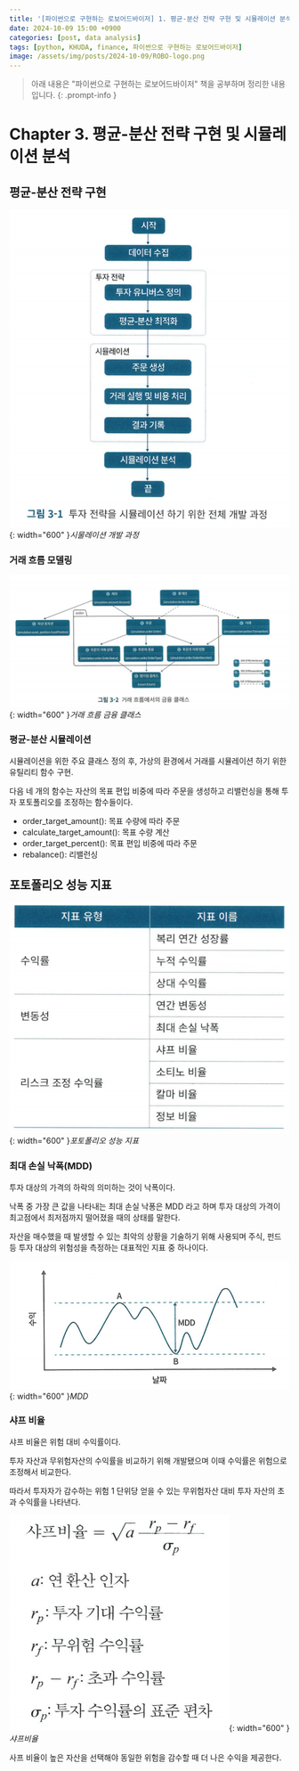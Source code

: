 ```yaml
---
title: '[파이썬으로 구현하는 로보어드바이저] 1. 평균-분산 전략 구현 및 시뮬레이션 분석'
date: 2024-10-09 15:00 +0900
categories: [post, data analysis]
tags: [python, KHUDA, finance, 파이썬으로 구현하는 로보어드바이저]
image: /assets/img/posts/2024-10-09/ROBO-logo.png
---
```



> 아래 내용은 "파이썬으로 구현하는 로보어드바이저" 책을 공부하며 정리한 내용입니다. 
{: .prompt-info }

# Chapter 3. 평균-분산 전략 구현 및 시뮬레이션 분석

## 평균-분산 전략 구현

![시물레이션개발과정](/assets/img/posts/2024-10-09/시물레이션개발과정.png){: width="600" }_시물레이션 개발 과정_

### 거래 흐름 모델링

![거래흐름금융클래스](/assets/img/posts/2024-10-09/거래흐름금융클래스.png){: width="600" }_거래 흐름 금융 클래스_

### 평균-분산 시뮬레이션

시뮬레이션을 위한 주요 클래스 정의 후, 가상의 환경에서 거래를 시뮬레이션 하기 위한 유틸리티 함수 구현.

다음 네 개의 함수는 자산의 목표 편입 비중에 따라 주문을 생성하고 리밸런싱을 통해 투자 포토폴리오를 조정하는 함수들이다.

- order_target_amount(): 목표 수량에 따라 주문
- calculate_target_amount(): 목표 수량 계산
- order_target_percent(): 목표 편입 비중에 따라 주문
- rebalance(): 리밸런싱

## 포토폴리오 성능 지표

![포토폴리오성능지표](/assets/img/posts/2024-10-09/포토폴리오성능지표.png){: width="600" }_포토폴리오 성능 지표_

### 최대 손실 낙폭(MDD)

투자 대상의 가격의 하락의 의미하는 것이 낙폭이다. 

낙폭 중 가장 큰 값을 나타내는 최대 손실 낙퐁은 MDD 라고 하며 투자 대상의 가격이 최고점에서 최저점까지 떨어졌을 때의 상태를 말한다.

자산을 매수했을 때 발생할 수 있는 최악의 상황을 기술하기 위해 사용되며 주식, 펀드 등 투자 대상의 위험성을 측정하는 대표적인 지표 중 하나이다.

![MDD](/assets/img/posts/2024-10-09/MDD.png){: width="600" }_MDD_

### 샤프 비율

샤프 비율은 위험 대비 수익률이다.

투자 자산과 무위험자산의 수익률을 비교하기 위해 개발됐으며 이때 수익률은 위험으로 조정해서 비교한다.

따라서 투자자가 감수하는 위험 1 단위당 얻을 수 있는 무위험자산 대비 투자 자산의 초과 수익률을 나타낸다.

![샤프비율](/assets/img/posts/2024-10-09/샤프비율.png){: width="600" }_샤프비율_

사프 비율이 높은 자산을 선택해야 동일한 위험을 감수할 때 더 나은 수익을 제공한다.